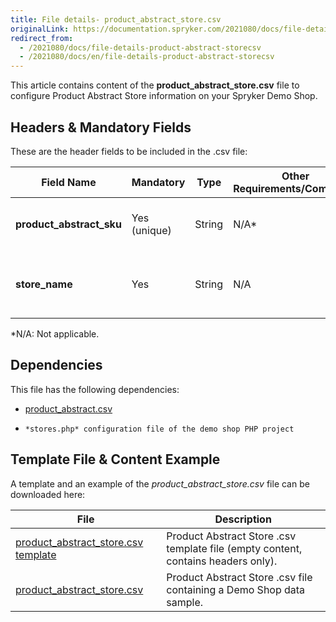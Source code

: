 ```yaml
---
title: File details- product_abstract_store.csv
originalLink: https://documentation.spryker.com/2021080/docs/file-details-product-abstract-storecsv
redirect_from:
  - /2021080/docs/file-details-product-abstract-storecsv
  - /2021080/docs/en/file-details-product-abstract-storecsv
---
```


This article contains content of the **product_abstract_store.csv** file to configure Product Abstract Store information on your Spryker Demo Shop.

## Headers & Mandatory Fields 
These are the header fields to be included in the .csv file:

| Field Name | Mandatory | Type | Other Requirements/Comments | Description |
| --- | --- | --- | --- | --- |
| **product_abstract_sku** | Yes (unique) | String |N/A* | SKU identifier of the abstract product. |
| **store_name** | Yes | String |N/A | Name of the store that has this product. |
*N/A: Not applicable.

## Dependencies

This file has the following dependencies:
*    [product_abstract.csv](https://documentation.spryker.com/docs/file-details-product-abstractcsv)
*     *stores.php* configuration file of the demo shop PHP project

## Template File & Content Example
A template and an example of the *product_abstract_store.csv*  file can be downloaded here:

| File | Description |
| --- | --- |
| [product_abstract_store.csv template](https://spryker.s3.eu-central-1.amazonaws.com/docs/Developer+Guide/Back-End/Data+Manipulation/Data+Ingestion/Data+Import/Data+Import+Categories/Catalog+Setup/Products/Template+product_abstract_store.csv) | Product Abstract Store .csv template file (empty content, contains headers only). |
| [product_abstract_store.csv](https://spryker.s3.eu-central-1.amazonaws.com/docs/Developer+Guide/Back-End/Data+Manipulation/Data+Ingestion/Data+Import/Data+Import+Categories/Catalog+Setup/Products/product_abstract_store.csv) | Product Abstract Store .csv file containing a Demo Shop data sample. |
